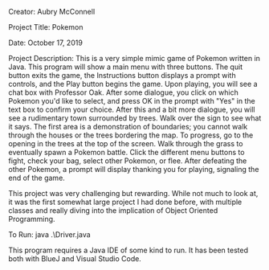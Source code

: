 Creator: Aubry McConnell

Project Title: Pokemon

Date: October 17, 2019

Project Description: This is a very simple mimic game of Pokemon written in Java. This program will show a main menu with three buttons. The quit button exits the game, the Instructions button displays a prompt with controls, and the Play button begins the game. Upon playing, you will see a chat box with Professor Oak. After some dialogue, you click on which Pokemon you'd like to select, and press OK in the prompt with "Yes" in the text box to confirm your choice. After this and a bit more dialogue, you will see a rudimentary town surrounded by trees. Walk over the sign to see what it says. The first area is a demonstration of boundaries; you cannot walk through the houses or the trees bordering the map. To progress, go to the opening in the trees at the top of the screen. Walk through the grass to eventually spawn a Pokemon battle. Click the different menu buttons to fight, check your bag, select other Pokemon, or flee. After defeating the other Pokemon, a prompt will display thanking you for playing, signaling the end of the game.

This project was very challenging but rewarding. While not much to look at, it was the first somewhat large project I had done before, with multiple classes and really diving into the implication of Object Oriented Programming.

To Run: java .\Driver.java

This program requires a Java IDE of some kind to run. It has been tested both with BlueJ and Visual Studio Code.
